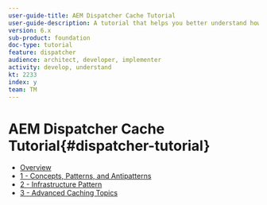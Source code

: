 ```yaml
---
user-guide-title: AEM Dispatcher Cache Tutorial
user-guide-description: A tutorial that helps you better understand how the Dispatcher works and how you can work with it.
version: 6.x
sub-product: foundation
doc-type: tutorial
feature: dispatcher
audience: architect, developer, implementer
activity: develop, understand
kt: 2233
index: y
team: TM
---
```

 
# AEM Dispatcher Cache Tutorial{#dispatcher-tutorial}

+ [Overview](overview.md)
+ [1 - Concepts, Patterns, and Antipatterns](chapter-1.md)
+ [2 - Infrastructure Pattern](chapter-2.md)
+ [3 - Advanced Caching Topics](chapter-3.md)
